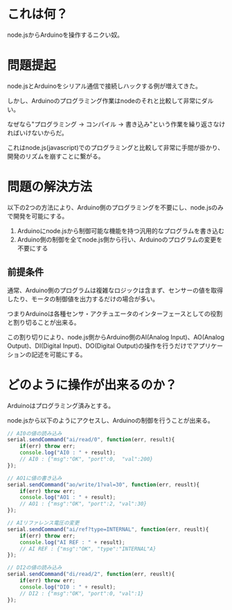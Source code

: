 # これは何？

node.jsからArduinoを操作するニクい奴。

# 問題提起

node.jsとArduinoをシリアル通信で接続しハックする例が増えてきた。

しかし、Arduinoのプログラミング作業はnodeのそれと比較して非常にダルい。

なぜなら"プログラミング -> コンパイル -> 書き込み"という作業を繰り返さなければいけないからだ。

これはnode.js(javascript)でのプログラミングと比較して非常に手間が掛かり、開発のリズムを崩すことに繋がる。


# 問題の解決方法

以下の2つの方法により、Arduino側のプログラミングを不要にし、node.jsのみで開発を可能にする。

1. Arduinoにnode.jsから制御可能な機能を持つ汎用的なプログラムを書き込む
2. Arduino側の制御を全てnode.js側から行い、Arduinoのプログラムの変更を不要にする

## 前提条件

通常、Arduino側のプログラムは複雑なロジックは含まず、センサーの値を取得したり、モータの制御値を出力するだけの場合が多い。

つまりArduinoは各種センサ・アクチュエータのインターフェースとしての役割と割り切ることが出来る。

この割り切りにより、node.js側からArduino側のAI(Analog Input)、AO(Analog Output)、DI(Digital Input)、DO(Digital Output)の操作を行うだけでアプリケーションの記述を可能にする。

# どのように操作が出来るのか？

Arduinoはプログラミング済みとする。

node.jsから以下のようにアクセスし、Arduinoの制御を行うことが出来る。

```js
// AI0の値の読み込み
serial.sendCommand("ai/read/0", function(err, result){
    if(err) throw err;
    console.log("AI0 : " + result);
    // AI0 : {"msg":"OK", "port":0,  "val":200}
});
```

```js
// AO1に値の書き込み
serial.sendCommand("ao/write/1?val=30", function(err, reuslt){
    if(err) throw err;
    console.log("AO1 : " + result);
    // AO1 : {"msg":"OK", "port":2, "val":30}
});
```

```js
// AIリファレンス電圧の変更
serial.sendCommand("ai/ref?type=INTERNAL", function(err, reuslt){
    if(err) throw err;
    console.log("AI REF : " + result);
    // AI REF : {"msg":"OK", "type":"INTERNAL"A}
});
```

```js
// DI2の値の読み込み
serial.sendCommand("di/read/2", function(err, reuslt){
    if(err) throw err;
    console.log("DI0 : " + result);
    // DI2 : {"msg":"OK", "port":0, "val":1}
});
```


